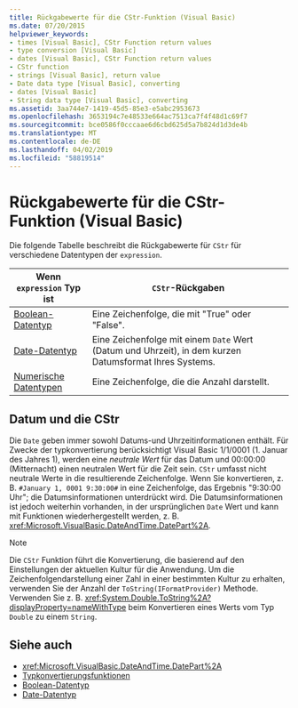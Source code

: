 ```yaml
---
title: Rückgabewerte für die CStr-Funktion (Visual Basic)
ms.date: 07/20/2015
helpviewer_keywords:
- times [Visual Basic], CStr Function return values
- type conversion [Visual Basic]
- dates [Visual Basic], CStr Function return values
- CStr function
- strings [Visual Basic], return value
- Date data type [Visual Basic], converting
- dates [Visual Basic]
- String data type [Visual Basic], converting
ms.assetid: 3aa744e7-1419-45d5-85e3-e5abc2953673
ms.openlocfilehash: 3653194c7e48533e664ac7513ca7f4f48d1c69f7
ms.sourcegitcommit: bce0586f0cccaae6d6cbd625d5a7b824d1d3de4b
ms.translationtype: MT
ms.contentlocale: de-DE
ms.lasthandoff: 04/02/2019
ms.locfileid: "58819514"
---
```

# <a name="return-values-for-the-cstr-function-visual-basic"></a>Rückgabewerte für die CStr-Funktion (Visual Basic)
Die folgende Tabelle beschreibt die Rückgabewerte für `CStr` für verschiedene Datentypen der `expression`.  
  
|Wenn `expression` Typ ist|`CStr`-Rückgaben|  
|-----------------------------|--------------------|  
|[Boolean-Datentyp](../../../visual-basic/language-reference/data-types/boolean-data-type.md)|Eine Zeichenfolge, die mit "True" oder "False".|  
|[Date-Datentyp](../../../visual-basic/language-reference/data-types/date-data-type.md)|Eine Zeichenfolge mit einem `Date` Wert (Datum und Uhrzeit), in dem kurzen Datumsformat Ihres Systems.|  
|[Numerische Datentypen](../../../visual-basic/programming-guide/language-features/data-types/numeric-data-types.md)|Eine Zeichenfolge, die die Anzahl darstellt.|  
  
## <a name="cstr-and-date"></a>Datum und die CStr  
 Die `Date` geben immer sowohl Datums-und Uhrzeitinformationen enthält. Für Zwecke der typkonvertierung berücksichtigt Visual Basic 1/1/0001 (1. Januar des Jahres 1), werden eine *neutrale Wert* für das Datum und 00:00:00 (Mitternacht) einen neutralen Wert für die Zeit sein. `CStr` umfasst nicht neutrale Werte in die resultierende Zeichenfolge. Wenn Sie konvertieren, z. B. `#January 1, 0001 9:30:00#` in eine Zeichenfolge, das Ergebnis "9:30:00 Uhr"; die Datumsinformationen unterdrückt wird. Die Datumsinformationen ist jedoch weiterhin vorhanden, in der ursprünglichen `Date` Wert und kann mit Funktionen wiederhergestellt werden, z. B. <xref:Microsoft.VisualBasic.DateAndTime.DatePart%2A>.  
  
> [!NOTE]
>  Die `CStr` Funktion führt die Konvertierung, die basierend auf den Einstellungen der aktuellen Kultur für die Anwendung. Um die Zeichenfolgendarstellung einer Zahl in einer bestimmten Kultur zu erhalten, verwenden Sie der Anzahl der `ToString(IFormatProvider)` Methode. Verwenden Sie z. B. <xref:System.Double.ToString%2A?displayProperty=nameWithType> beim Konvertieren eines Werts vom Typ `Double` zu einem `String`.  
  
## <a name="see-also"></a>Siehe auch

- <xref:Microsoft.VisualBasic.DateAndTime.DatePart%2A>
- [Typkonvertierungsfunktionen](../../../visual-basic/language-reference/functions/type-conversion-functions.md)
- [Boolean-Datentyp](../../../visual-basic/language-reference/data-types/boolean-data-type.md)
- [Date-Datentyp](../../../visual-basic/language-reference/data-types/date-data-type.md)
